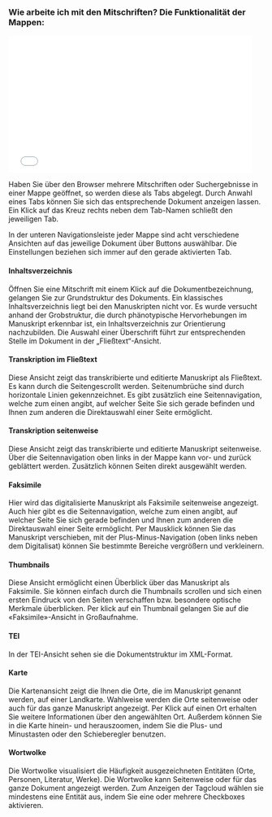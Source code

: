 ### Wie arbeite ich mit den Mitschriften? Die Funktionalität der Mappen:

<iframe width="480" height="270" src="//www.youtube-nocookie.com/embed/iyHBtjJ9l7M?rel=0&start=188&end=247" frameborder="0" allowfullscreen="" /></iframe>

Haben Sie über den Browser mehrere Mitschriften oder Suchergebnisse in
einer Mappe geöffnet, so werden diese als Tabs abgelegt. Durch Anwahl
eines Tabs können Sie sich das entsprechende Dokument anzeigen lassen.
Ein Klick auf das Kreuz rechts neben dem Tab-Namen schließt den
jeweiligen Tab.

In der unteren Navigationsleiste jeder Mappe sind acht verschiedene
Ansichten auf das jeweilige Dokument über Buttons auswählbar. Die
Einstellungen beziehen sich immer auf den gerade aktivierten Tab.

#### Inhaltsverzeichnis

Öffnen Sie eine Mitschrift mit einem Klick auf die Dokumentbezeichnung,
gelangen Sie zur Grundstruktur des Dokuments. Ein klassisches
Inhaltsverzeichnis liegt bei den Manuskripten nicht vor. Es wurde
versucht anhand der Grobstruktur, die durch phänotypische Hervorhebungen
im Manuskript erkennbar ist, ein Inhaltsverzeichnis zur Orientierung
nachzubilden. Die Auswahl einer Überschrift führt zur entsprechenden
Stelle im Dokument in der „Fließtext“-Ansicht.

#### Transkription im Fließtext

Diese Ansicht zeigt das transkribierte und editierte Manuskript als
Fließtext. Es kann durch die Seitengescrollt werden. Seitenumbrüche sind
durch horizontale Linien gekennzeichnet. Es gibt zusätzlich eine
Seitennavigation, welche zum einen angibt, auf welcher Seite Sie sich
gerade befinden und Ihnen zum anderen die Direktauswahl einer Seite
ermöglicht.

#### Transkription seitenweise

Diese Ansicht zeigt das transkribierte und editierte Manuskript
seitenweise. Über die Seitennavigation oben links in der Mappe kann vor-
und zurück geblättert werden. Zusätzlich können Seiten direkt ausgewählt
werden.

#### Faksimile

Hier wird das digitalisierte Manuskript als Faksimile seitenweise
angezeigt. Auch hier gibt es die Seitennavigation, welche zum einen
angibt, auf welcher Seite Sie sich gerade befinden und Ihnen zum anderen
die Direktauswahl einer Seite ermöglicht. Per Mausklick können Sie das
Manuskript verschieben, mit der Plus-Minus-Navigation (oben links neben
dem Digitalisat) können Sie bestimmte Bereiche vergrößern und
verkleinern.

#### Thumbnails

Diese Ansicht ermöglicht einen Überblick über das Manuskript als
Faksimile. Sie können einfach durch die Thumbnails scrollen und sich
einen ersten Eindruck von den Seiten verschaffen bzw. besondere optische
Merkmale überblicken. Per klick auf ein Thumbnail gelangen Sie auf die
«Faksimile»-Ansicht in Großaufnahme.

#### TEI

In der TEI-Ansicht sehen sie die Dokumentstruktur im XML-Format.

#### Karte

Die Kartenansicht zeigt die Ihnen die Orte, die im Manuskript genannt
werden, auf einer Landkarte. Wahlweise werden die Orte seitenweise oder
auch für das ganze Manuskript angezeigt. Per Klick auf einen Ort
erhalten Sie weitere Informationen über den angewählten Ort. Außerdem
können Sie in die Karte hinein- und herauszoomen, indem Sie die Plus-
und Minustasten oder den Schieberegler benutzen.

#### Wortwolke

Die Wortwolke visualisiert die Häufigkeit ausgezeichneten Entitäten
(Orte, Personen, Literatur, Werke). Die Wortwolke kann Seitenweise oder
für das ganze Dokument angezeigt werden. Zum Anzeigen der Tagcloud
wählen sie mindestens eine Entität aus, indem Sie eine oder mehrere
Checkboxes aktivieren.
